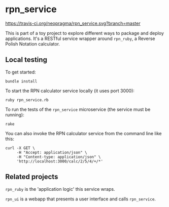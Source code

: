 # rpn_service

https://travis-ci.org/neopragma/rpn_service.svg?branch=master

This is part of a toy project to explore different ways to package and deploy applications. It's a RESTful service wrapper around ```rpn_ruby```, a Reverse Polish Notation calculator.

## Local testing

To get started:

```shell
bundle install
```

To start the RPN calculator service locally (it uses port 3000):

```shell
ruby rpn_service.rb
```

To run the tests of the ```rpn_service``` microservice (the service must be running):

```shell
rake
```

You can also invoke the RPN calculator service from the command line like this:

```shell
curl -X GET \
     -H "Accept: application/json" \
     -H "Content-type: application/json" \
     'http://localhost:3000/calc/2/5/4/+/*'
```

## Related projects

```rpn_ruby``` is the 'application logic' this service wraps.

```rpn_ui``` is a webapp that presents a user interface and calls ```rpn_service```.
